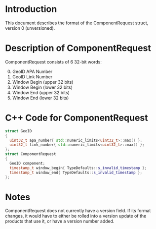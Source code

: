# Introduction

This document describes the format of the ComponentRequest struct, version 0 (unversioned).

# Description of ComponentRequest

ComponentRequest consists of 6 32-bit words:

0. GeoID APA Number
1. GeoID Link Number
2. Window Begin (upper 32 bits)
3. Window Begin (lower 32 bits)
4. Window End (upper 32 bits)
5. Window End (lower 32 bits)

# C++ Code for ComponentRequest

```CPP
struct GeoID
{
  uint32_t apa_number{ std::numeric_limits<uint32_t>::max() };
  uint32_t link_number{ std::numeric_limits<uint32_t>::max() };
};
struct ComponentRequest
{
  GeoID component;
  timestamp_t window_begin{ TypeDefaults::s_invalid_timestamp };
  timestamp_t window_end{ TypeDefaults::s_invalid_timestamp };
};
```

# Notes

ComponentRequest does not currently have a version field. If its format changes, it would have to either be rolled into a version update of the products that use it, or have a version number added.

